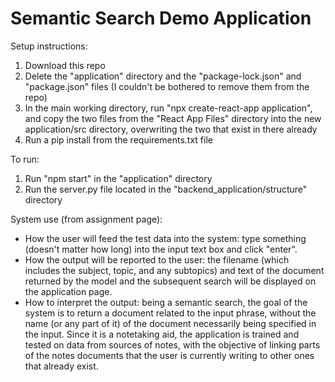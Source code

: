 # Semantic Search Demo Application
Setup instructions:
1. Download this repo
2. Delete the "application" directory and the "package-lock.json" and "package.json" files (I couldn't be bothered to remove them from the repo)
3. In the main working directory, run "npx create-react-app application", and copy the two files from the "React App Files" directory into the new application/src directory, overwriting the two that exist in there already
4. Run a pip install from the requirements.txt file

To run:
1. Run "npm start" in the "application" directory
2. Run the server.py file located in the "backend_application/structure" directory

System use (from assignment page):  
- How the user will feed the test data into the system: type something (doesn't matter how long) into the input text box and click "enter".  
- How the output will be reported to the user: the filename (which includes the subject, topic, and any subtopics) and text of the document returned by the model and the subsequent search will be displayed on the application page.  
- How to interpret the output: being a semantic search, the goal of the system is to return a document related to the input phrase, without the name (or any part of it) of the document necessarily being specified in the input. Since it is a notetaking aid, the application is trained and tested on data from sources of notes, with the objective of linking parts of the notes documents that the user is currently writing to other ones that already exist.  
